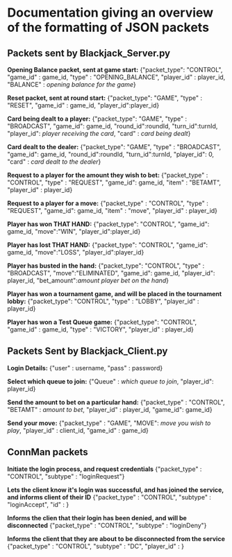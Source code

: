 # Documentation giving an overview of the formatting of JSON packets

## Packets sent by Blackjack_Server.py

**Opening Balance packet, sent at game start:**
{"packet_type": "CONTROL", "game_id" : game_id, "type" : "OPENING_BALANCE", "player_id" : player_id, "BALANCE" : *opening balance for the game*}

**Reset packet, sent at round start:**
{"packet_type": "GAME", "type" : "RESET", "game_id" : game_id, "player_id":player_id}

**Card being dealt to a player:**
{"packet_type": "GAME", "type" : "BROADCAST", "game_id": game_id, "round_id":roundId, "turn_id":turnId, "player_id": *player receiving the card*, "card" : *card being dealt*}

**Card dealt to the dealer:**
{"packet_type": "GAME", "type" : "BROADCAST", "game_id": game_id, "round_id":roundId, "turn_id":turnId, "player_id": 0, "card" : *card dealt to the dealer*}

**Request to a player for the amount they wish to bet:**
{"packet_type" : "CONTROL", "type" : "REQUEST", "game_id": game_id, "item" : "BETAMT", "player_id" : player_id}

**Request to a player for a move:**
{"packet_type" : "CONTROL", "type" : "REQUEST", "game_id": game_id, "item" : "move", "player_id" : player_id}

**Player has won THAT HAND:**
{"packet_type": "CONTROL", "game_id": game_id, "move":"WIN", "player_id":player_id}

**Player has lost THAT HAND:**
{"packet_type": "CONTROL", "game_id": game_id, "move":"LOSS", "player_id":player_id}

**Player has busted in the hand:**
{"packet_type": "CONTROL", "type" : "BROADCAST", "move":"ELIMINATED", "game_id": game_id, "player_id": player_id, "bet_amount":*amount player bet on the hand*}

**Player has won a tournament game, and will be placed in the tournament lobby:**
{"packet_type": "CONTROL", "type" : "LOBBY", "player_id" : player_id}

**Player has won a Test Queue game:**
{"packet_type": "CONTROL", "game_id" : game_id, "type" : "VICTORY", "player_id" : player_id}

## Packets Sent by Blackjack_Client.py

**Login Details:**
{"user" : username, "pass" : password}

**Select which queue to join:**
{"Queue" : *which queue to join*, "player_id": player_id}

**Send the amount to bet on a particular hand:**
{"packet_type" : "CONTROL", "BETAMT" : *amount to bet*, "player_id" : player_id, "game_id": game_id}

**Send your move:**
{"packet_type" : "GAME", "MOVE": *move you wish to play*, "player_id" : client_id, "game_id" : game_id}

## ConnMan packets
**Initiate the login process, and request credentials**
{"packet_type" : "CONTROL", "subtype" : "loginRequest"}

**Lets the client know it's login was successful, and has joined the service, and informs client of their ID**
{"packet_type" : "CONTROL", "subtype" : "loginAccept", "id" : <id>}
  
**Informs the clien that their login has been denied, and will be disconnected**
{"packet_type" : "CONTROL", "subtype" : "loginDeny"}

**Informs the client that they are about to be disconnected from the service**
{"packet_type" : "CONTROL", "subtype" : "DC", "player_id" : <id>}
